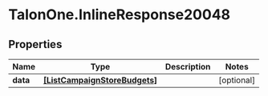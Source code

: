 # TalonOne.InlineResponse20048

## Properties

Name | Type | Description | Notes
------------ | ------------- | ------------- | -------------
**data** | [**[ListCampaignStoreBudgets]**](ListCampaignStoreBudgets.md) |  | [optional] 


